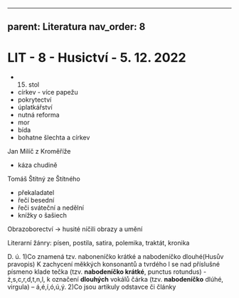 
---
parent: Literatura
nav_order: 8
---
# LIT - 8 - Husictví - 5. 12. 2022
- 15. stol
- církev - více papežu
- pokrytectví
- úplatkářství
- nutná reforma
- mor
- bída
- bohatne šlechta a církev

Jan Milíč z Kroměříže
- káza chudině

Tomáš Štítný ze Štítného
- překaladatel
- řečí besední
- řeči sváteční a nedělní
- knížky o šašiech

Obrazoborectví -> husité níčili obrazy a umění

Literarní žánry:
písen, postila, satira, polemika, traktát, kronika

D. ú. 
1)Co znamená tzv. naboneníčko krátké a nabodeníčko dlouhé(Husův pravopis)
K zachycení měkkých konsonantů a tvrdého l se nad příslušné písmeno klade tečka (tzv. **nabodeníčko krátké**, punctus rotundus) - ż,s,c,r,d,t,n,l, k označení **dlouhých** vokálů čárka (tzv. **nabodeníčko** dlúhé, virgula) – á,é,í,ó,ú,ý.
2)Co jsou artikuly
odstavce či články
